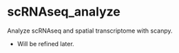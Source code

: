 # scRNAseq_analyze
Analyze scRNAseq and spatial transcriptome with scanpy.

* Will be refined later.
